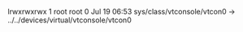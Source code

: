 lrwxrwxrwx 1 root root 0 Jul 19 06:53 sys/class/vtconsole/vtcon0 -> ../../devices/virtual/vtconsole/vtcon0
